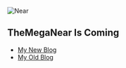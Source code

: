 ![Near](https://media.tenor.com/images/4402a81a2f7acf4a73c41c57809b52b2/tenor.gif "Mr. Near")
## TheMegaNear Is Coming
* [My New Blog](https://medium.com/@chaloemphonthipkasorn)
* [My Old Blog](http://themeganear.blogspot.com)
